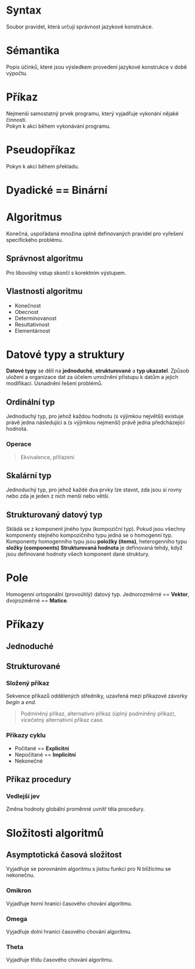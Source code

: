 # Syntax

Soubor pravidel, která určují správnost jazykové konstrukce.

# Sémantika

Popis účinků, které jsou výsledkem provedení jazykové konstrukce v době výpočtu.

# Příkaz

Nejmenší samostatný prvek programu, který vyjadřuje vykonání nějaké činnosti. <br />
Pokyn k akci během vykonávání programu.

# Pseudopříkaz

Pokyn k akci během překladu.

# Dyadické == Binární

# Algoritmus

Konečná, uspořádaná množina úplně definovaných pravidel pro vyřešení specifického problému.

## Správnost algoritmu

Pro libovolný vstup skončí s korektním výstupem.

## Vlastnosti algoritmu

- Konečnost
- Obecnost
- Determinovanost
- Resultativnost
- Elementárnost

# Datové typy a struktury

**Datové typy** se dělí na **jednoduché**, **strukturované** a **typ ukazatel**.
Způsob uložení a organizace dat za účelem umožnění přístupu k datům a jejich modifikaci.
Usnadnění řešení problémů.

## Ordinální typ

Jednoduchý typ, pro jehož každou hodnotu (s výjimkou největší) existuje právě jedna následující a (s výjimkou nejmenší) právě jedna předcházející hodnota.

### Operace

> Ekvivalence, přiřazení

## Skalární typ

Jednoduchý typ, pro jehož každé dva prvky lze stavot, zda jsou si rovny nebo zda je jeden z nich menší nebo větší.

## Strukturovaný datový typ

Skládá se z komponent jiného typu (kompoziční typ). Pokud jsou všechny komponenty stejného kompozičního typu jedná se o homogenní typ.
Komponenty homogenního typu jsou **položky (items)**, heterogenního typu **složky (components)**
**Strukturovaná hodnota** je definovaná tehdy, když jsou definované hodnoty všech komponent dané struktury.

# Pole

Homogenní ortogonální (provoúhlý) datový typ. Jednorozměrné == **Vektor**, dvojrozměrné == **Matice**.

# Příkazy

## Jednoduché

## Strukturované

### Složený příkaz

Sekvence příkazů oddělených středníky, uzavřená mezi příkazové závorky _begin_ a _end_.

> Podmíněný příkaz, alternativní příkaz (úplný podmíněný příkaz), vícečetný alternativní příkaz case.

### Příkazy cyklu

- Počítané == **Explicitní**
- Nepočítané == **Implicitní**
- Nekonečné

## Příkaz procedury

### Vedlejší jev

Změna hodnoty globální proměnné uvnitř těla procedury.

# Složitosti algoritmů

## Asymptotická časová složitost

Vyjadřuje se porovnáním algoritmu s jistou funkcí pro N blížícímu se nekonečnu.

### Omikron

Vyjadřuje horní hranici časového chování algoritmu.

### Omega

Vyjadřuje dolní hranici časového chování algoritmu.

### Theta

Vyjadřuje třídu časového chování algoritmu.
